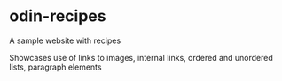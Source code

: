 # odin-recipes

A sample website with recipes

Showcases use of links to images, internal links, ordered and unordered lists, paragraph elements
